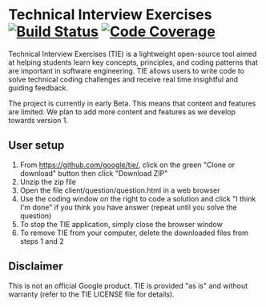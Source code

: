 # Technical Interview Exercises [![Build Status](https://api.travis-ci.org/google/tie.svg?branch=master)](https://travis-ci.org/google/tie) [![Code Coverage](https://codecov.io/github/google/tie/coverage.svg?branch=master)](https://codecov.io/github/google/tie/?branch=master)

Technical Interview Exercises (TIE) is a lightweight open-source tool aimed at
helping students learn key concepts, principles, and coding patterns that are
important in software engineering. TIE allows users to write code to solve
technical coding challenges and receive real time insightful and guiding
feedback.

The project is currently in early Beta. This means that content and features are
limited. We plan to add more content and features as we develop towards version
1.

## User setup

1. From https://github.com/google/tie/, click on the green "Clone or download"
button then click "Download ZIP"
2. Unzip the zip file
3. Open the file client/question/question.html in a web browser
4. Use the coding window on the right to code a solution and click "I think I'm
done" if you think you have answer (repeat until you solve the question)
5. To stop the TIE application, simply close the browser window
6. To remove TIE from your computer, delete the downloaded files from steps 1
and 2

## Disclaimer

This is not an official Google product. TIE is provided "as is" and without
warranty (refer to the TIE LICENSE file for details).

